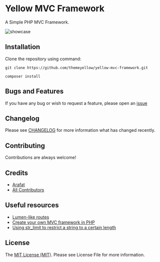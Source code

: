 # Yellow MVC Framework 
A Simple PHP MVC Framework.

![showcase](https://i.imgur.com/Cd8knMA.png)

## Installation
Clone the repository using command:

    git clone https://github.com/themeyellow/yellow-mvc-framework.git

    composer install

## Bugs and Features
If you have any bug or wish to request a feature, please open an [issue](https://github.com/themeyellow/yellow-mvc-framework/issues)

## Changelog
Please see [CHANGELOG](https://github.com/themeyellow/yellow-mvc-framework/CHANGELOG.md) for more information what has changed recently.

## Contributing
Contributions are always welcome!

## Credits
* [Arafat](https://github.com/themeyellow)
* [All Contributors](https://github.com/themeyellow/yellow-mvc-framework/graphs/contributors)

## Useful resources
* [Lumen-like routes](https://ollyxar.com/blog/lumen-like-routes "Lumen-like routes")
* [Create your own MVC framework in PHP](https://medium.com/@noufel.gouirhate/create-your-own-mvc-framework-in-php-af7bd1f0ca19 "Create your own MVC framework in PHP")
* [Using str_limit to restrict a string to a certain length](https://laravel-news.com/str_limit "Using str_limit to restrict a string to a certain length")

## License
The [MIT License (MIT)](https://github.com/mohd-isa/carbon/blob/master/LICENSE). Please see License File for more information.

